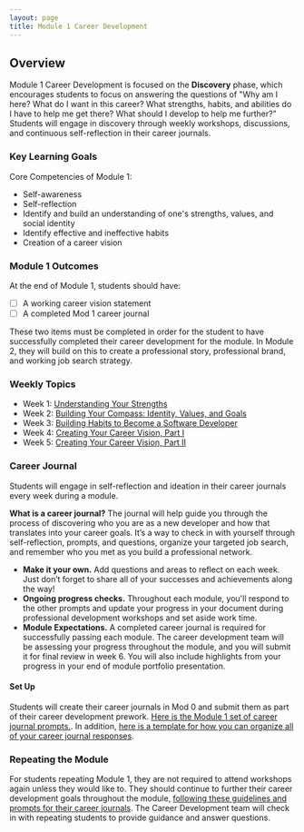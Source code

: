 ```yaml
---
layout: page
title: Module 1 Career Development
---
```


## Overview
Module 1 Career Development is focused on the **Discovery** phase, which encourages students to focus on answering the questions of "Why am I here? What do I want in this career? What strengths, habits, and abilities do I have to help me get there? What should I develop to help me further?" Students will engage in discovery through weekly workshops, discussions, and continuous self-reflection in their career journals.  

### Key Learning Goals
Core Competencies of Module 1:
* Self-awareness
* Self-reflection
* Identify and build an understanding of one's strengths, values, and social identity
* Identify effective and ineffective habits
* Creation of a career vision

### Module 1 Outcomes
At the end of Module 1, students should have:  

- [ ] A working career vision statement
- [ ] A completed Mod 1 career journal

These two items must be completed in order for the student to have successfully completed their career development for the module. In Module 2, they will build on this to create a professional story, professional brand, and working job search strategy.

### Weekly Topics

* Week 1: [Understanding Your Strengths](/module_one/week_1_understanding_your_strengths)
* Week 2: [Building Your Compass: Identity, Values, and Goals](/module_one/week_2_building_your_compass)
* Week 3: [Building Habits to Become a Software Developer](/module_one/week_3_building_habits)
* Week 4: [Creating Your Career Vision, Part I](/module_one/week_4_career_vision_part_i)
* Week 5: [Creating Your Career Vision, Part II](/module_one/week_5_career_vision_part_ii)

### Career Journal
Students will engage in self-reflection and ideation in their career journals every week during a module.

**What is a career journal?** The journal will help guide you through the process of discovering who you are as a new developer and how that translates into your career goals.  It’s a way to check in with yourself through self-reflection, prompts, and questions, organize your targeted job search, and remember who you met as you build a professional network.   
* **Make it your own.** Add questions and areas to reflect on each week. Just don’t forget to share all of your successes and achievements along the way!
* **Ongoing progress checks.** Throughout each module, you'll respond to the other prompts and update your progress in your document during professional development workshops and set aside work time.
* **Module Expectations.** A completed career journal is required for successfully passing each module. The career development team will be assessing your progress throughout the module, and you will submit it for final review in week 6. You will also include highlights from your progress in your end of module portfolio presentation.

#### Set Up
Students will create their career journals in Mod 0 and submit them as part of their career development prework. [Here is the Module 1 set of career journal prompts.](/module_one/mod1_career_journal_prompts). In addition, [here is a template for how you can organize all of your career journal responses](/career_journals/career_journal_template.md). 

### Repeating the Module
For students repeating Module 1, they are not required to attend workshops again unless they would like to. They should continue to further their career development goals throughout the module, [following these guidelines and prompts for their career journals](/module_one/m1_PD_repeat_plan). The Career Development team will check in with repeating students to provide guidance and answer questions.
